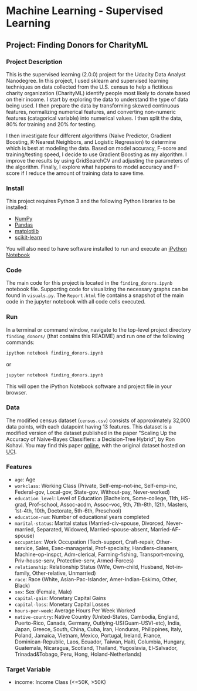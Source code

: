 # Machine Learning - Supervised Learning
## Project: Finding Donors for CharityML

### Project Description
This is the supervised learning (2.0.0) project for the Udacity Data Analyst Nanodegree. In this project, I used sklearn and supervised learning techniques on data collected from the U.S. census to help a fictitious charity organization (CharityML) identify people most likely to donate based on their income. I start by exploring the data to understand the type of data being used. I then prepare the data by transforming skewed continuous features, normalizing numerical features, and converting non-numeric features (catagorical variable) into numerical values. I then split the data, 80% for training and 20% for testing.

I then investigate four different algorithms (Naive Predictor, Gradient Boosting, K-Nearest Neighbors, and Logistic Regression) to determine which is best at modeling the data. Based on model accuracy, F-score and training/testing speed, I decide to use Gradient Boosting as my algorithm. I improve the results by using GridSearchCV and adjusting the parameters of the algorithm. Finally, I explore what happens to model accuracy and F-score if I reduce the amount of training data to save time.

### Install
This project requires Python 3 and the following Python libraries to be installed:

- [NumPy](http://www.numpy.org/)
- [Pandas](http://pandas.pydata.org)
- [matplotlib](http://matplotlib.org/)
- [scikit-learn](http://scikit-learn.org/stable/)

You will also need to have software installed to run and execute an [iPython Notebook](http://ipython.org/notebook.html)

### Code
The main code for this project is located in the `finding_donors.ipynb` notebook file. Supporting code for visualizing the necessary graphs can be found in `visuals.py`. The `Report.html` file contains a snapshot of the main code in the jupyter notebook with all code cells executed.

### Run
In a terminal or command window, navigate to the top-level project directory `finding_donors/` (that contains this README) and run one of the following commands:

```bash
ipython notebook finding_donors.ipynb
```  
or
```bash
jupyter notebook finding_donors.ipynb
```
This will open the iPython Notebook software and project file in your browser.

### Data
The modified census dataset (`census.csv`) consists of approximately 32,000 data points, with each datapoint having 13 features. This dataset is a modified version of the dataset published in the paper "Scaling Up the Accuracy of Naive-Bayes Classifiers: a Decision-Tree Hybrid", by Ron Kohavi. You may find this paper [online](https://www.aaai.org/Papers/KDD/1996/KDD96-033.pdf), with the original dataset hosted on [UCI](https://archive.ics.uci.edu/ml/datasets/Census+Income).

### Features
- `age`: Age
- `workclass`: Working Class (Private, Self-emp-not-inc, Self-emp-inc, Federal-gov, Local-gov, State-gov, Without-pay, Never-worked)
- `education_level`: Level of Education (Bachelors, Some-college, 11th, HS-grad, Prof-school, Assoc-acdm, Assoc-voc, 9th, 7th-8th, 12th, Masters, 1st-4th, 10th, Doctorate, 5th-6th, Preschool)
- `education-num`: Number of educational years completed
- `marital-status`: Marital status (Married-civ-spouse, Divorced, Never-married, Separated, Widowed, Married-spouse-absent, Married-AF-spouse)
- `occupation`: Work Occupation (Tech-support, Craft-repair, Other-service, Sales, Exec-managerial, Prof-specialty, Handlers-cleaners, Machine-op-inspct, Adm-clerical, Farming-fishing, Transport-moving, Priv-house-serv, Protective-serv, Armed-Forces)
- `relationship`: Relationship Status (Wife, Own-child, Husband, Not-in-family, Other-relative, Unmarried)
- `race`: Race (White, Asian-Pac-Islander, Amer-Indian-Eskimo, Other, Black)
- `sex`: Sex (Female, Male)
- `capital-gain`: Monetary Capital Gains
- `capital-loss`: Monetary Capital Losses
- `hours-per-week`: Average Hours Per Week Worked
- `native-country`: Native Country (United-States, Cambodia, England, Puerto-Rico, Canada, Germany, Outlying-US(Guam-USVI-etc), India, Japan, Greece, South, China, Cuba, Iran, Honduras, Philippines, Italy, Poland, Jamaica, Vietnam, Mexico, Portugal, Ireland, France, Dominican-Republic, Laos, Ecuador, Taiwan, Haiti, Columbia, Hungary, Guatemala, Nicaragua, Scotland, Thailand, Yugoslavia, El-Salvador, Trinadad&Tobago, Peru, Hong, Holand-Netherlands)

### Target Variable

- income: Income Class (<=50K, >50K)
